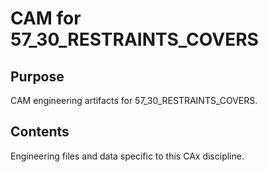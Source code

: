 # CAM for 57_30_RESTRAINTS_COVERS

## Purpose
CAM engineering artifacts for 57_30_RESTRAINTS_COVERS.

## Contents
Engineering files and data specific to this CAx discipline.
